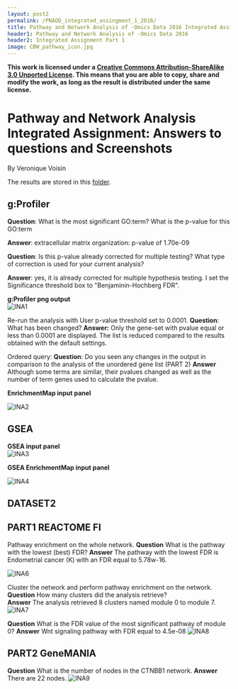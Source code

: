 ```yaml
---
layout: post2
permalink: /PNAOD_integrated_assingment_1_2016/
title: Pathway and Network Analysis of -Omics Data 2016 Integrated Assignment
header1: Pathway and Network Analysis of -Omics Data 2016
header2: Integrated Assignment Part 1
image: CBW_pathway_icon.jpg
---
```


**This work is licensed under a [Creative Commons Attribution-ShareAlike 3.0 Unported License](http://creativecommons.org/licenses/by-sa/3.0/deed.en_US). This means that you are able to copy, share and modify the work, as long as the result is distributed under the same license.**

# Pathway and Network Analysis Integrated Assignment: Answers to questions and Screenshots

By Veronique Voisin


The results are stored in this [folder](https://github.com/bioinformaticsdotca/HT-Biology_2017/tree/master/Pathways/integrated_assignment_1/results).

## g:Profiler

**Question**: What is the most significant GO:term? What is the p-value for this GO:term 

**Answer**: extracellular matrix organization: p-value of 1.70e-09 


**Question**: Is this p-value already corrected for multiple testing? What type of correction is used for your current analysis? 

**Answer**: yes, it is already corrected for multiple hypothesis testing. I set the Significance threshold box to  "Benjaminin-Hochberg FDR". 

**g:Profiler png output**  
![INA1](https://github.com/bioinformaticsdotca/HT-Biology_2017/blob/master/Pathways/img/INA1.png?raw=true)

Re-run the analysis with User p-value threshold set to 0.0001. **Question**: What has been changed?
**Answer:** Only the gene-set with pvalue equal or less than 0.0001 are displayed. The list is reduced compared to the results obtained with the default settings. 

Ordered query: **Question**: Do you seen any changes in the output in comparison to the analysis of the unordered gene list (PART 2) **Answer** Although some terms are similar, their pvalues changed as well as the number of term genes used to calculate the pvalue.

**EnrichmentMap input panel** 

![INA2](https://github.com/bioinformaticsdotca/HT-Biology_2017/blob/master/Pathways/img/INA2.png?raw=true)

## GSEA

**GSEA input panel**  
![INA3](https://github.com/bioinformaticsdotca/HT-Biology_2017/blob/master/Pathways/img/INA3.png?raw=true)
 
**GSEA EnrichmentMap input panel** 

![INA4](https://github.com/bioinformaticsdotca/HT-Biology_2017/blob/master/Pathways/img/INA4.png?raw=true)

## DATASET2

## PART1 REACTOME FI

Pathway enrichment on the whole network. 
**Question** What is the pathway with the lowest (best) FDR? 
**Answer** The pathway with the lowest FDR is Endometrial cancer (K) with an FDR equal to 5.78w-16. 

![INA6](https://github.com/bioinformaticsdotca/HT-Biology_2017/blob/master/Pathways/img/INA6.png?raw=true)

Cluster the network and perform pathway enrichment on the network.
**Question** How many clusters did the analysis retrieve?  
**Answer** The analysis retrieved 8 clusters named module 0 to module 7. 
![INA7](https://github.com/bioinformaticsdotca/HT-Biology_2017/blob/master/Pathways/img/INA7.png?raw=true)

**Question** What is the FDR value of the most significant pathway of module 0?
**Answer** Wnt signaling pathway with FDR equal to 4.5e-08
![INA8](https://github.com/bioinformaticsdotca/HT-Biology_2017/blob/master/Pathways/img/INA8.png?raw=true)


## PART2 GeneMANIA
**Question** What is the number of nodes in the CTNBB1 network. **Answer** There are 22 nodes.
![INA9](https://github.com/bioinformaticsdotca/HT-Biology_2017/blob/master/Pathways/img/INA9.png?raw=true)



